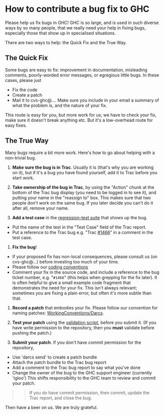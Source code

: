 # How to contribute a bug fix to GHC



Please help us fix bugs in GHC!  GHC is so large, and is used in such diverse ways by so many people, that we really need your help in fixing bugs, especially those that show up in specialised situations.  



There are two ways to help: the Quick Fix and the True Way.


## The Quick Fix



Some bugs are easy to fix: improvement in documentation, misleading comments, poorly-worded error messages, or egregious little bugs.  In these cases, please just


- Fix the code
- Create a patch
- Mail it to cvs-ghc@….  Make sure you include in your email a summary of what the problem is, and the nature of your fix.


This route is easy for you, but more work for us; we have to check your fix, make sure it doesn't break anything etc.  But it's a low-overhead route for easy fixes.


## The True Way



Many bugs require a bit more work.  Here's how to go about helping with a non-trivial bug.


1. **Make sure the bug is in Trac**.  Usually it is (that's why you are working on it), but if it's a bug you have found yourself, add it to Trac before you start work.  

1. **Take ownership of the bug in Trac**, by using the "Action" chunk at the bottom of the Trac bug display (you need to be logged in to see it), and putting your name in the "reassign to" box.  This makes sure that two people don't work on the same bug.  If you later decide you can't do it after all, remove your name.

1. **Add a test case** in the [regression-test suite](building/running-tests) that shows up the bug.  

  - Put the name of the test in the "Test Case" field of the Trac report.  
  - Put a reference to the Trac bug e.g. "Trac [\#1466](https://gitlab.staging.haskell.org/ghc/ghc/issues/1466)" in a comment in the test case.

1. **Fix the bug**!

  - If your proposed fix has non-local consequences, please consult us (on cvs-ghc@…) before investing too much of your time.
  - Please follow our [coding conventions](working-conventions#)
  - Comment your fix in the source code, and include a reference to the bug ticket number, e.g. "`#1466`" (this helps when grepping for the fix later).  It is often helpful to give a small example code fragment that demonstrates the need for your fix.  This isn't always relevant; sometimes you are fixing a plain error, but often it's more subtle than that.

1. **Record a patch** that embodies your fix.  Please follow our convention for naming patches: [WorkingConventions/Darcs](working-conventions/darcs#).

1. **Test your patch** using the [validation script](testing-patches), before you submit it.  (If you have write permission to the repository, then you **must** validate before pushing the patch.)

1. **Submit your patch**.  If you don't have commit permission for the repository, 

  - Use 'darcs send' to create a patch bundle
  - Attach the patch bundle to the Trac bug report
  - Add a comment to the Trac bug report to say what you've done
  - Change the owner of the bug to the GHC support engineer (currently 'igloo')
    This shifts responsibility to the GHC team to review and commit your patch.


  


>
> >
> >
> > If you do have commit permission, then commit, update the Trac report, and close the bug.
> >
> >
>


Then have a beer on us.  We are truly grateful.


